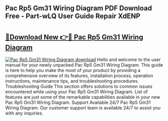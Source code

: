 ## Pac Rp5 Gm31 Wiring Diagram PDF Download Free - Part-wLQ User Guide Repair XdENP

# <h2><a href="http://dfkbjmu.blite.top/?on=Pac+Rp5+Gm31+Wiring+Diagram">🔗Download New 👉🔴 Pac Rp5 Gm31 Wiring Diagram</a></h2>

[![Pac Rp5 Gm31 Wiring Diagram download](https://i.imgur.com/lujVjoI.png)](http://dfkbjmu.blite.top/?on=Pac+Rp5+Gm31+Wiring+Diagram)
Hello and welcome to the user manual for your newly unpacked Pac Rp5 Gm31 Wiring Diagram. This guide is here to help you make the most of your product by providing a comprehensive overview of its features, installation process, operation instructions, maintenance tips, and troubleshooting procedures. Troubleshooting Guide This section offers solutions to common issues encountered while using your Pac Rp5 Gm31 Wiring Diagram. List of features are just some of the remarkable capabilities available in your new Pac Rp5 Gm31 Wiring Diagram. Support Available 24/7 Pac Rp5 Gm31 Wiring Diagram. Our customer support team is available 24/7 to assist you with any inquiries.
